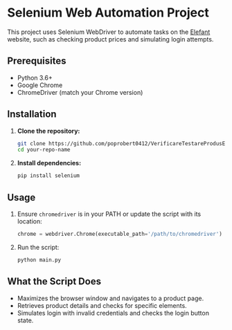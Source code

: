 # Selenium Web Automation Project

This project uses Selenium WebDriver to automate tasks on the [Elefant](https://www.elefant.ro) website, such as checking product prices and simulating login attempts.

## Prerequisites

- Python 3.6+
- Google Chrome
- ChromeDriver (match your Chrome version)

## Installation

1. **Clone the repository:**

   ```bash
   git clone https://github.com/poprobert0412/VerificareTestareProdusElefant.git
   cd your-repo-name
   ```

2. **Install dependencies:**

   ```bash
   pip install selenium
   ```

## Usage

1. Ensure `chromedriver` is in your PATH or update the script with its location:

   ```python
   chrome = webdriver.Chrome(executable_path='/path/to/chromedriver')
   ```

2. Run the script:

   ```bash
   python main.py
   ```

## What the Script Does

- Maximizes the browser window and navigates to a product page.
- Retrieves product details and checks for specific elements.
- Simulates login with invalid credentials and checks the login button state.

